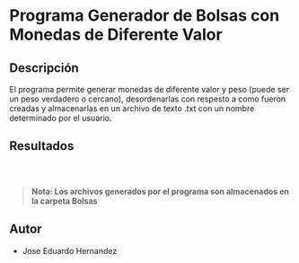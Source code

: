 # Programa Generador de Bolsas con Monedas de Diferente Valor

## Descripción

El programa permite generar monedas de diferente valor y peso (puede ser un peso verdadero o cercano), desordenarlas
con respesto a como fueron creadas y almacenarlas en un archivo de texto .txt con un nombre determinado por el usuario.

## Resultados

![]()

![]()

![]()

> **Nota: Los archivos generados por el programa son almacenados en la carpeta Bolsas**

## Autor
- Jose Eduardo Hernandez